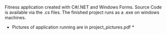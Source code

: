 Fitness application created with C#/.NET and Windows Forms. Source Code is available via the .cs files. The finished project runs as
a .exe on windows machines.

* Pictures of application running are in project_pictures.pdf *
